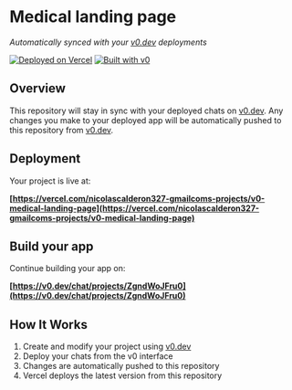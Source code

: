 # Medical landing page

*Automatically synced with your [v0.dev](https://v0.dev) deployments*

[![Deployed on Vercel](https://img.shields.io/badge/Deployed%20on-Vercel-black?style=for-the-badge&logo=vercel)](https://vercel.com/nicolascalderon327-gmailcoms-projects/v0-medical-landing-page)
[![Built with v0](https://img.shields.io/badge/Built%20with-v0.dev-black?style=for-the-badge)](https://v0.dev/chat/projects/ZgndWoJFru0)

## Overview

This repository will stay in sync with your deployed chats on [v0.dev](https://v0.dev).
Any changes you make to your deployed app will be automatically pushed to this repository from [v0.dev](https://v0.dev).

## Deployment

Your project is live at:

**[https://vercel.com/nicolascalderon327-gmailcoms-projects/v0-medical-landing-page](https://vercel.com/nicolascalderon327-gmailcoms-projects/v0-medical-landing-page)**

## Build your app

Continue building your app on:

**[https://v0.dev/chat/projects/ZgndWoJFru0](https://v0.dev/chat/projects/ZgndWoJFru0)**

## How It Works

1. Create and modify your project using [v0.dev](https://v0.dev)
2. Deploy your chats from the v0 interface
3. Changes are automatically pushed to this repository
4. Vercel deploys the latest version from this repository
